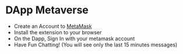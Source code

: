 # DApp Metaverse

- Create an Account to <a href="https://metamask.io/">MetaMask</a>
- Install the extension to your browser
- On the Dapp, Sign In with your metamask account
- Have Fun Chatting! (You will see only the last 15 minutes messages)